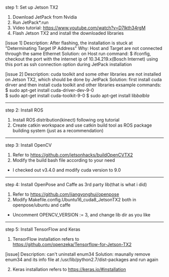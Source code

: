 step 1: Set up Jetson TX2
1) Download JetPack from Nvidia 
2) Run JetPack*.run
3) Video tutorial: https://www.youtube.com/watch?v=D7lkth34rgM
4) Flash Jetson TX2 and install the downloaded libraries

[issue 1] 
Description: After flashing, the installation is stuck at "Determinating Target IP Address"
Why: Host and Target are not connected through the same Ethernet
Solution: on Host run command: $ ifconfig, checkout the port with the internet ip of 10.34.219.x(Bosch Internet)
using this port as ssh connection option during JetPack installation

[issue 2]
Description: cuda toolkit and some other libraries are not installed on Jetson TX2, which should be done by JetPack
Solution: first install cuda dirver and then install cuda toolkit and other libraries
exsample commands: 
$ sudo apt-get install cuda-driver-dev-9-0  
$ sudo apt-get install cuda-toolkit-9-0
$ sudo apt-get install lib*balbla* 
       
--------------------------
step 2: Install ROS
1) Install ROS distribution(kinect) following org tutorial
2) Create catkin workspace and use catkin build tool as ROS package building system (just as a recommendation)

--------------------------
step 3: Install OpenCV
1) Refer to https://github.com/jetsonhacks/buildOpenCVTX2
2) Modify the build bash file according to your need
* I checked out v3.4.0 and modify cuda version to 9.0

--------------------------
step 4: Install OpenPose and Caffe as 3rd party lib(that is what i did)
1) Refer to https://github.com/jiangyonghui/openpose
2) Modify Makefile.config.Ubuntu16_cuda8_JetsonTX2 both in openpose/ubuntu and caffe
* Uncomment OPENCV_VERSION := 3, and change lib dir as you like

--------------------------
step 5: Install TensorFlow and Keras
1) TensorFlow installation refers to https://github.com/openzeka/Tensorflow-for-Jetson-TX2 

[issue] 
Description: can't uninstall enum34
Solution: maunally remove enum34 and its info file at /usr/lib/python2.7/dist-packages and run again

2) Keras installation refers to https://keras.io/#installation
